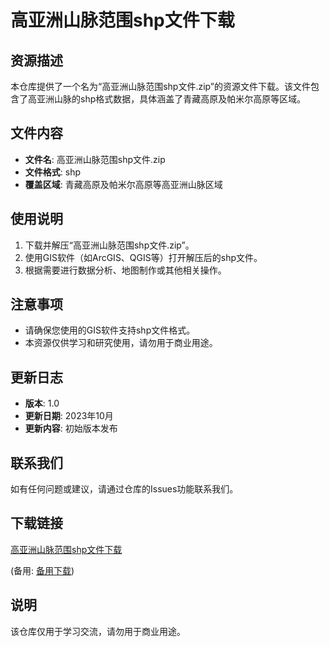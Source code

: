 # 高亚洲山脉范围shp文件下载

## 资源描述

本仓库提供了一个名为“高亚洲山脉范围shp文件.zip”的资源文件下载。该文件包含了高亚洲山脉的shp格式数据，具体涵盖了青藏高原及帕米尔高原等区域。

## 文件内容

- **文件名**: 高亚洲山脉范围shp文件.zip
- **文件格式**: shp
- **覆盖区域**: 青藏高原及帕米尔高原等高亚洲山脉区域

## 使用说明

1. 下载并解压“高亚洲山脉范围shp文件.zip”。
2. 使用GIS软件（如ArcGIS、QGIS等）打开解压后的shp文件。
3. 根据需要进行数据分析、地图制作或其他相关操作。

## 注意事项

- 请确保您使用的GIS软件支持shp文件格式。
- 本资源仅供学习和研究使用，请勿用于商业用途。

## 更新日志

- **版本**: 1.0
- **更新日期**: 2023年10月
- **更新内容**: 初始版本发布

## 联系我们

如有任何问题或建议，请通过仓库的Issues功能联系我们。

## 下载链接
[高亚洲山脉范围shp文件下载](https://pan.quark.cn/s/9baffe1701e3) 

(备用: [备用下载](https://pan.baidu.com/s/1YlswKTJS_5vmPVbyOdSdcw?pwd=1234))

## 说明

该仓库仅用于学习交流，请勿用于商业用途。

